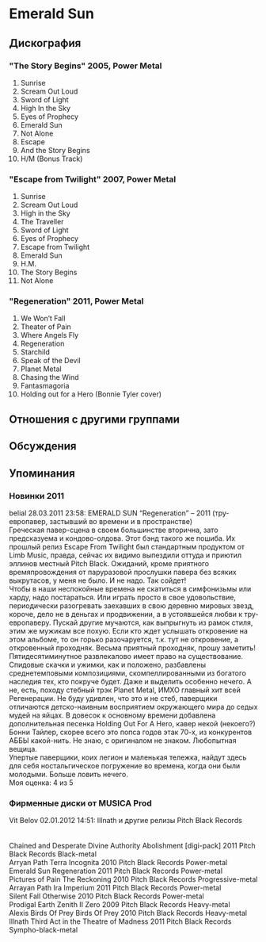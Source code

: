 # Emerald Sun



## Дискография

### "The Story Begins" 2005, Power Metal

1. Sunrise	 
2. Scream Out Loud
3. Sword of Light
4. High In the Sky
5. Eyes of Prophecy
6. Emerald Sun
7. Not Alone
8. Escape
9. And the Story Begins
10. H/M (Bonus Track)

### "Escape from Twilight" 2007, Power Metal

1. Sunrise	 
2. Scream Out Loud
3. High in the Sky
4. The Traveller
5. Sword of Light
6. Eyes of Prophecy
7. Escape from Twilight
8. Emerald Sun
9. H.M.
10. The Story Begins
11. Not Alone

### "Regeneration" 2011, Power Metal

1. We Won’t Fall	 
2. Theater of Pain	 
3. Where Angels Fly	 
4. Regeneration	 
5. Starchild	 
6. Speak of the Devil	 
7. Planet Metal	 
8. Chasing the Wind	 
9. Fantasmagoria	 
10. Holding out for a Hero (Bonnie Tyler cover)


## Отношения с другими группами


## Обсуждения


## Упоминания

### Новинки 2011

belial 28.03.2011 23:58:
EMERALD SUN “Regeneration” – 2011 (тру-европавер, застывший во времени и в пространстве)<BR>Греческая павер-сцена в своем большинстве вторична, зато предсказуема и кондово-олдова. Этот бэнд такого же пошиба. Их прошлый релиз Escape From Twilight был стандартным продуктом от Limb Music, правда, сейчас их видимо выпездили оттуда и приютил эллинов местный Pitch Black. Ожиданий, кроме приятного времяпровождения от паруразовой прослушки павера без всяких выкрутасов, у меня не было. И не надо. Так сойдет!<BR>Чтобы в наши неспокойные времена не скатиться в симфонизьмы или харду, надо постараться. Или играть просто в свое удовольствие, периодически разогревать заехавших в свою деревню мировых звезд, короче, дело не в деньгах и продвижении, а в устоявшейся любви к тру-европаверу. Пускай другие мучаются, как выпрыгнуть из рамок стиля, этим же мужикам все похую. Если кто ждет услышать откровение на этом альбоме, то он горько разочаруется, т.к. тут не откровение, а откровенный проходняк. Весьма приятный проходняк, прошу заметить! Пятидесятиминутное развлекалово имеет право на существование. Спидовые скачки и ужимки, как и положено, разбавлены среднетемповыми композициями, скомпеллированными из богатого наследия тех, кто покруче будет. Даже и выделить особенно нечего. А не, есть, походу стебный трэк Planet Metal, ИМХО главный хит всей Регенерации. Не буду удивлен, что это и не стеб, паверщики отличаются детско-наивным восприятием окружающего мира до седых мудей на яйцах. В довесок к основному времени добавлена дополнительная песенка Holding Out For A Hero, кавер некой (некоего?) Бонни Тайлер, скорее всего это попса годов этак 70-х, из конкурентов АББЫ какой-нить. Не знаю, с оригиналом не знаком. Любопытная вещица.   <BR>Упертые паверщики, коих легион и маленькая тележка, найдут здесь для себя ностальгическое погружение во времена, когда они были молодыми. Больше ловить нечего.   <BR>Моя оценка: 4 из 5<BR>

### Фирменные диски от MUSICA Prod

Vit Belov 02.01.2012 14:51:
Illnath и другие релизы Pitch Black Records<BR><BR><BR>Chained and Desperate	Divine Authority Abolishment [digi-pack]	2011	Pitch Black Records	Black-metal<BR>Arryan Path	Terra Incognita	2010	Pitch Black Records	Power-metal<BR>Emerald Sun	Regeneration	2011	Pitch Black Records	Power-metal<BR>Pictures of Pain	The Reckoning	2010	Pitch Black Records	Progressive-metal  <BR>Arrayan Path	Ira Imperium	2011	Pitch Black Records	Power-metal<BR>Silent Fall	Otherwise	2010	Pitch Black Records	Power-metal<BR>Prodigal Earth	Zenith II Zero	2009	Pitch Black Records	Heavy-metal<BR>Alexis Birds Of Prey	Birds Of Prey	2010	Pitch Black Records	Heavy-metal<BR>Illnath	Third Act in the Theatre of Madness	2011	Pitch Black Records	Sympho-black-metal<BR>

